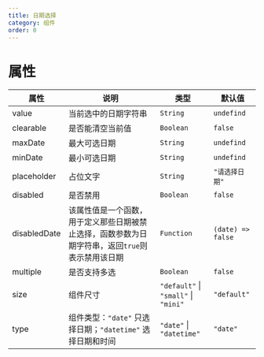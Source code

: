 ```yaml
---
title: 日期选择
category: 组件
order: 0
---
```


# 属性

| 属性 | 说明 | 类型 | 默认值 |
| --- | --- | --- | --- |
| value | 当前选中的日期字符串 | `String` | `undefind` |
| clearable | 是否能清空当前值 | `Boolean` | `false` |
| maxDate | 最大可选日期 | `String` | `undefind` |
| minDate | 最小可选日期 | `String` | `undefind` |
| placeholder | 占位文字 | `String` | `"请选择日期"` |
| disabled | 是否禁用 | `Boolean` | `false` |
| disabledDate | 该属性值是一个函数，用于定义那些日期被禁止选择，函数参数为日期字符串，返回`true`则表示禁用该日期 | `Function` | `(date) => false` |
| multiple | 是否支持多选 | `Boolean` | `false` |
| size | 组件尺寸 | `"default"` &#124; `"small"` &#124; `"mini"` | `"default"` |
| type | 组件类型：`"date"` 只选择日期；`"datetime"` 选择日期和时间 | `"date"` &#124; `"datetime"` | `"date"` |
